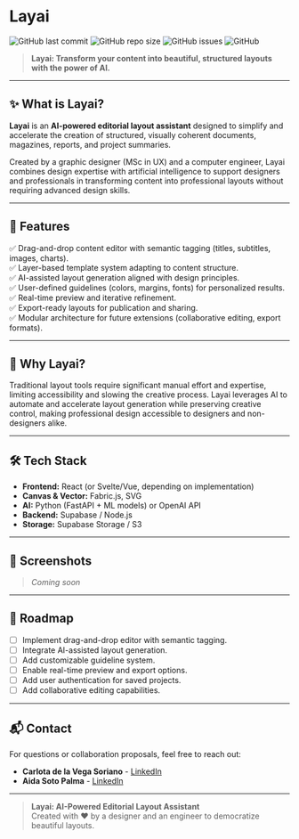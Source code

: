 # Layai

![GitHub last commit](https://img.shields.io/github/last-commit/carlotiii30/layai)
![GitHub repo size](https://img.shields.io/github/repo-size/carlotiii30/layai)
![GitHub issues](https://img.shields.io/github/issues/carlotiii30/layai)
![GitHub](https://img.shields.io/github/license/carlotiii30/layai)

> **Layai: Transform your content into beautiful, structured layouts with the power of AI.**

---

## ✨ What is Layai?

**Layai** is an **AI-powered editorial layout assistant** designed to simplify and accelerate the creation of structured, visually coherent documents, magazines, reports, and project summaries.

Created by a graphic designer (MSc in UX) and a computer engineer, Layai combines design expertise with artificial intelligence to support designers and professionals in transforming content into professional layouts without requiring advanced design skills.

---

## 🚀 Features

✅ Drag-and-drop content editor with semantic tagging (titles, subtitles, images, charts).  
✅ Layer-based template system adapting to content structure.  
✅ AI-assisted layout generation aligned with design principles.  
✅ User-defined guidelines (colors, margins, fonts) for personalized results.  
✅ Real-time preview and iterative refinement.  
✅ Export-ready layouts for publication and sharing.  
✅ Modular architecture for future extensions (collaborative editing, export formats).

---

## 🎯 Why Layai?

Traditional layout tools require significant manual effort and expertise, limiting accessibility and slowing the creative process. Layai leverages AI to automate and accelerate layout generation while preserving creative control, making professional design accessible to designers and non-designers alike.

---

## 🛠️ Tech Stack

- **Frontend:** React (or Svelte/Vue, depending on implementation)
- **Canvas & Vector:** Fabric.js, SVG
- **AI:** Python (FastAPI + ML models) or OpenAI API
- **Backend:** Supabase / Node.js
- **Storage:** Supabase Storage / S3

---

## 📸 Screenshots

> _Coming soon_

---

## 🚧 Roadmap

- [ ] Implement drag-and-drop editor with semantic tagging.
- [ ] Integrate AI-assisted layout generation.
- [ ] Add customizable guideline system.
- [ ] Enable real-time preview and export options.
- [ ] Add user authentication for saved projects.
- [ ] Add collaborative editing capabilities.

---

## 📬 Contact

For questions or collaboration proposals, feel free to reach out:

- **Carlota de la Vega Soriano** - [LinkedIn](https://www.linkedin.com/in/carlota-de-la-vega/)
- **Aida Soto Palma** - [LinkedIn](https://www.linkedin.com/in/aida-soto-palma/)

---

> **Layai: AI-Powered Editorial Layout Assistant**  
> Created with ❤️ by a designer and an engineer to democratize beautiful layouts.
